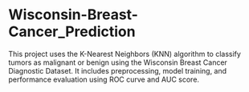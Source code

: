 # Wisconsin-Breast-Cancer_Prediction
This project uses the K-Nearest Neighbors (KNN) algorithm to classify tumors as malignant or benign using the Wisconsin Breast Cancer Diagnostic Dataset. It includes preprocessing, model training, and performance evaluation using ROC curve and AUC score.
